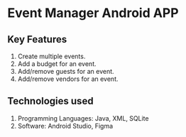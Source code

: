 # **Event Manager Android APP**

## **Key Features**
1. Create multiple events.
2. Add a budget for an event.
3. Add/remove guests for an event.
4. Add/remove vendors for an event.

## **Technologies used**
1. Programming Languages: Java, XML, SQLite
2. Software: Android Studio, Figma
  
